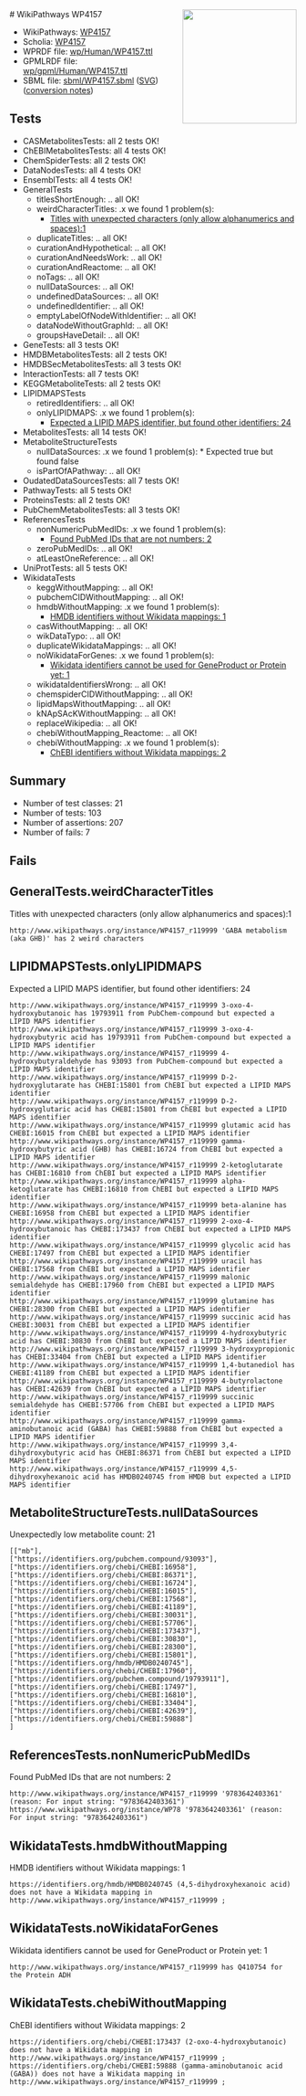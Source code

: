 <img style="float: right; width: 200px" src="../logo.png" />
# WikiPathways WP4157

* WikiPathways: [WP4157](https://identifiers.org/wikipathways:WP4157)
* Scholia: [WP4157](https://scholia.toolforge.org/wikipathways/WP4157)
* WPRDF file: [wp/Human/WP4157.ttl](../wp/Human/WP4157.ttl)
* GPMLRDF file: [wp/gpml/Human/WP4157.ttl](../wp/gpml/Human/WP4157.ttl)
* SBML file: [sbml/WP4157.sbml](../sbml/WP4157.sbml) ([SVG](../sbml/WP4157.svg)) ([conversion notes](../sbml/WP4157.txt))

## Tests
* CASMetabolitesTests: all 2 tests OK!
* ChEBIMetabolitesTests: all 4 tests OK!
* ChemSpiderTests: all 2 tests OK!
* DataNodesTests: all 4 tests OK!
* EnsemblTests: all 4 tests OK!
* GeneralTests
    * titlesShortEnough: .. all OK!
    * weirdCharacterTitles: .x we found 1 problem(s):
        * [Titles with unexpected characters (only allow alphanumerics and spaces):1](#fda87b3f)
    * duplicateTitles: .. all OK!
    * curationAndHypothetical: .. all OK!
    * curationAndNeedsWork: .. all OK!
    * curationAndReactome: .. all OK!
    * noTags: .. all OK!
    * nullDataSources: .. all OK!
    * undefinedDataSources: .. all OK!
    * undefinedIdentifier: .. all OK!
    * emptyLabelOfNodeWithIdentifier: .. all OK!
    * dataNodeWithoutGraphId: .. all OK!
    * groupsHaveDetail: .. all OK!
* GeneTests: all 3 tests OK!
* HMDBMetabolitesTests: all 2 tests OK!
* HMDBSecMetabolitesTests: all 3 tests OK!
* InteractionTests: all 7 tests OK!
* KEGGMetaboliteTests: all 2 tests OK!
* LIPIDMAPSTests
    * retiredIdentifiers: .. all OK!
    * onlyLIPIDMAPS: .x we found 1 problem(s):
        * [Expected a LIPID MAPS identifier, but found other identifiers: 24](#d0bfb69b)
* MetabolitesTests: all 14 tests OK!
* MetaboliteStructureTests
    * nullDataSources: .x we found 1 problem(s):
            * Expected true but found false
    * isPartOfAPathway: .. all OK!
* OudatedDataSourcesTests: all 7 tests OK!
* PathwayTests: all 5 tests OK!
* ProteinsTests: all 2 tests OK!
* PubChemMetabolitesTests: all 3 tests OK!
* ReferencesTests
    * nonNumericPubMedIDs: .x we found 1 problem(s):
        * [Found PubMed IDs that are not numbers: 2](#762af869)
    * zeroPubMedIDs: .. all OK!
    * atLeastOneReference: .. all OK!
* UniProtTests: all 5 tests OK!
* WikidataTests
    * keggWithoutMapping: .. all OK!
    * pubchemCIDWithoutMapping: .. all OK!
    * hmdbWithoutMapping: .x we found 1 problem(s):
        * [HMDB identifiers without Wikidata mappings: 1](#8860e69b)
    * casWithoutMapping: .. all OK!
    * wikDataTypo: .. all OK!
    * duplicateWikidataMappings: .. all OK!
    * noWikidataForGenes: .x we found 1 problem(s):
        * [Wikidata identifiers cannot be used for GeneProduct or Protein yet: 1](#30bb9a02)
    * wikidataIdentifiersWrong: .. all OK!
    * chemspiderCIDWithoutMapping: .. all OK!
    * lipidMapsWithoutMapping: .. all OK!
    * kNApSAcKWithoutMapping: .. all OK!
    * replaceWikipedia: .. all OK!
    * chebiWithoutMapping_Reactome: .. all OK!
    * chebiWithoutMapping: .x we found 1 problem(s):
        * [ChEBI identifiers without Wikidata mappings: 2](#a8d554ce)


## Summary

* Number of test classes: 21
* Number of tests: 103
* Number of assertions: 207
* Number of fails: 7

## Fails

<a name="fda87b3f" />

## GeneralTests.weirdCharacterTitles

Titles with unexpected characters (only allow alphanumerics and spaces):1
```
http://www.wikipathways.org/instance/WP4157_r119999 'GABA metabolism (aka GHB)' has 2 weird characters
```

<a name="d0bfb69b" />

## LIPIDMAPSTests.onlyLIPIDMAPS

Expected a LIPID MAPS identifier, but found other identifiers: 24
```
http://www.wikipathways.org/instance/WP4157_r119999 3-oxo-4-hydroxybutanoic has 19793911 from PubChem-compound but expected a LIPID MAPS identifier
http://www.wikipathways.org/instance/WP4157_r119999 3-oxo-4-hydroxybutyric acid has 19793911 from PubChem-compound but expected a LIPID MAPS identifier
http://www.wikipathways.org/instance/WP4157_r119999 4-hydroxybutyraldehyde has 93093 from PubChem-compound but expected a LIPID MAPS identifier
http://www.wikipathways.org/instance/WP4157_r119999 D-2-hydroxyglutarate has CHEBI:15801 from ChEBI but expected a LIPID MAPS identifier
http://www.wikipathways.org/instance/WP4157_r119999 D-2-hydroxyglutaric acid has CHEBI:15801 from ChEBI but expected a LIPID MAPS identifier
http://www.wikipathways.org/instance/WP4157_r119999 glutamic acid has CHEBI:16015 from ChEBI but expected a LIPID MAPS identifier
http://www.wikipathways.org/instance/WP4157_r119999 gamma-hydroxybutyric acid (GHB) has CHEBI:16724 from ChEBI but expected a LIPID MAPS identifier
http://www.wikipathways.org/instance/WP4157_r119999 2-ketoglutarate has CHEBI:16810 from ChEBI but expected a LIPID MAPS identifier
http://www.wikipathways.org/instance/WP4157_r119999 alpha-ketoglutarate has CHEBI:16810 from ChEBI but expected a LIPID MAPS identifier
http://www.wikipathways.org/instance/WP4157_r119999 beta-alanine has CHEBI:16958 from ChEBI but expected a LIPID MAPS identifier
http://www.wikipathways.org/instance/WP4157_r119999 2-oxo-4-hydroxybutanoic has CHEBI:173437 from ChEBI but expected a LIPID MAPS identifier
http://www.wikipathways.org/instance/WP4157_r119999 glycolic acid has CHEBI:17497 from ChEBI but expected a LIPID MAPS identifier
http://www.wikipathways.org/instance/WP4157_r119999 uracil has CHEBI:17568 from ChEBI but expected a LIPID MAPS identifier
http://www.wikipathways.org/instance/WP4157_r119999 malonic semialdehyde has CHEBI:17960 from ChEBI but expected a LIPID MAPS identifier
http://www.wikipathways.org/instance/WP4157_r119999 glutamine has CHEBI:28300 from ChEBI but expected a LIPID MAPS identifier
http://www.wikipathways.org/instance/WP4157_r119999 succinic acid has CHEBI:30031 from ChEBI but expected a LIPID MAPS identifier
http://www.wikipathways.org/instance/WP4157_r119999 4-hydroxybutyric acid has CHEBI:30830 from ChEBI but expected a LIPID MAPS identifier
http://www.wikipathways.org/instance/WP4157_r119999 3-hydroxypropionic has CHEBI:33404 from ChEBI but expected a LIPID MAPS identifier
http://www.wikipathways.org/instance/WP4157_r119999 1,4-butanediol has CHEBI:41189 from ChEBI but expected a LIPID MAPS identifier
http://www.wikipathways.org/instance/WP4157_r119999 4-butyrolactone has CHEBI:42639 from ChEBI but expected a LIPID MAPS identifier
http://www.wikipathways.org/instance/WP4157_r119999 succinic semialdehyde has CHEBI:57706 from ChEBI but expected a LIPID MAPS identifier
http://www.wikipathways.org/instance/WP4157_r119999 gamma-aminobutanoic acid (GABA) has CHEBI:59888 from ChEBI but expected a LIPID MAPS identifier
http://www.wikipathways.org/instance/WP4157_r119999 3,4-dihydroxybutyric acid has CHEBI:86371 from ChEBI but expected a LIPID MAPS identifier
http://www.wikipathways.org/instance/WP4157_r119999 4,5-dihydroxyhexanoic acid has HMDB0240745 from HMDB but expected a LIPID MAPS identifier
```

<a name="919041a9" />

## MetaboliteStructureTests.nullDataSources

Unexpectedly low metabolite count: 21
```
[["mb"],
["https://identifiers.org/pubchem.compound/93093"],
["https://identifiers.org/chebi/CHEBI:16958"],
["https://identifiers.org/chebi/CHEBI:86371"],
["https://identifiers.org/chebi/CHEBI:16724"],
["https://identifiers.org/chebi/CHEBI:16015"],
["https://identifiers.org/chebi/CHEBI:17568"],
["https://identifiers.org/chebi/CHEBI:41189"],
["https://identifiers.org/chebi/CHEBI:30031"],
["https://identifiers.org/chebi/CHEBI:57706"],
["https://identifiers.org/chebi/CHEBI:173437"],
["https://identifiers.org/chebi/CHEBI:30830"],
["https://identifiers.org/chebi/CHEBI:28300"],
["https://identifiers.org/chebi/CHEBI:15801"],
["https://identifiers.org/hmdb/HMDB0240745"],
["https://identifiers.org/chebi/CHEBI:17960"],
["https://identifiers.org/pubchem.compound/19793911"],
["https://identifiers.org/chebi/CHEBI:17497"],
["https://identifiers.org/chebi/CHEBI:16810"],
["https://identifiers.org/chebi/CHEBI:33404"],
["https://identifiers.org/chebi/CHEBI:42639"],
["https://identifiers.org/chebi/CHEBI:59888"]
]
```

<a name="762af869" />

## ReferencesTests.nonNumericPubMedIDs

Found PubMed IDs that are not numbers: 2
```
http://www.wikipathways.org/instance/WP4157_r119999 '9783642403361' (reason: For input string: "9783642403361")
https://www.wikipathways.org/instance/WP78 '9783642403361' (reason: For input string: "9783642403361")
```

<a name="8860e69b" />

## WikidataTests.hmdbWithoutMapping

HMDB identifiers without Wikidata mappings: 1
```
https://identifiers.org/hmdb/HMDB0240745 (4,5-dihydroxyhexanoic acid) does not have a Wikidata mapping in http://www.wikipathways.org/instance/WP4157_r119999 ; 
```

<a name="30bb9a02" />

## WikidataTests.noWikidataForGenes

Wikidata identifiers cannot be used for GeneProduct or Protein yet: 1
```
http://www.wikipathways.org/instance/WP4157_r119999 has Q410754 for the Protein ADH
```

<a name="a8d554ce" />

## WikidataTests.chebiWithoutMapping

ChEBI identifiers without Wikidata mappings: 2
```
https://identifiers.org/chebi/CHEBI:173437 (2-oxo-4-hydroxybutanoic) does not have a Wikidata mapping in http://www.wikipathways.org/instance/WP4157_r119999 ; 
https://identifiers.org/chebi/CHEBI:59888 (gamma-aminobutanoic acid (GABA)) does not have a Wikidata mapping in http://www.wikipathways.org/instance/WP4157_r119999 ; 
```


